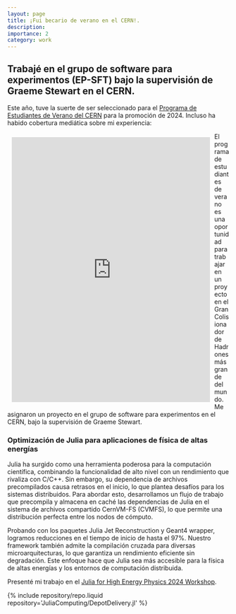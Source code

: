 ```yaml
---
layout: page
title: ¡Fui becario de verano en el CERN!.
description:
importance: 2
category: work
---
```


## Trabajé en el grupo de software para experimentos (EP-SFT) bajo la supervisión de Graeme Stewart en el CERN.

Este año, tuve la suerte de ser seleccionado para el [Programa de Estudiantes de Verano del CERN](https://home.cern/summer-student-programme) para la promoción de 2024. Incluso ha habido cobertura mediática sobre mi experiencia:

<div style="float: left; margin: 10px;">
    <iframe src="https://www.linkedin.com/embed/feed/update/urn:li:ugcPost:7233730225589673984?compact=1" 
        height="600" width="450" frameborder="0" allowfullscreen="" title="Embedded post">
    </iframe>
</div>
El programa de estudiantes de verano es una oportunidad para trabajar en un proyecto en el Gran Colisionador de Hadrones más grande del mundo. Me asignaron un proyecto en el grupo de software para experimentos en el CERN, bajo la supervisión de Graeme Stewart.

### Optimización de Julia para aplicaciones de física de altas energías

Julia ha surgido como una herramienta poderosa para la computación científica, combinando la funcionalidad de alto nivel con un rendimiento que rivaliza con C/C++. Sin embargo, su dependencia de archivos precompilados causa retrasos en el inicio, lo que plantea desafíos para los sistemas distribuidos. Para abordar esto, desarrollamos un flujo de trabajo que precompila y almacena en caché las dependencias de Julia en el sistema de archivos compartido CernVM-FS (CVMFS), lo que permite una distribución perfecta entre los nodos de cómputo.

Probando con los paquetes Julia Jet Reconstruction y Geant4 wrapper, logramos reducciones en el tiempo de inicio de hasta el 97%. Nuestro framework también admite la compilación cruzada para diversas microarquitecturas, lo que garantiza un rendimiento eficiente sin degradación. Este enfoque hace que Julia sea más accesible para la física de altas energías y los entornos de computación distribuida.

Presenté mi trabajo en el [Julia for High Energy Physics 2024 Workshop](https://indico.cern.ch/event/1410341/contributions/6135602/).

<div class="repositories d-flex flex-wrap flex-md-row flex-column justify-content-between align-items-center">
    {% include repository/repo.liquid repository='JuliaComputing/DepotDelivery.jl' %}

</div>
